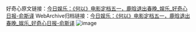 好奇心原文链接：[今日娱乐：《何以》电影定档五一，鹿晗退出春晚_娱乐_好奇心日报-俞斯译](https://www.qdaily.com/articles/6283.html)
WebArchive归档链接：[今日娱乐：《何以》电影定档五一，鹿晗退出春晚_娱乐_好奇心日报-俞斯译](http://web.archive.org/web/20160808045615/http://www.qdaily.com/articles/6283.html)
![image](http://ww3.sinaimg.cn/large/007d5XDply1g3w9qmld05j30u03nvhdt)